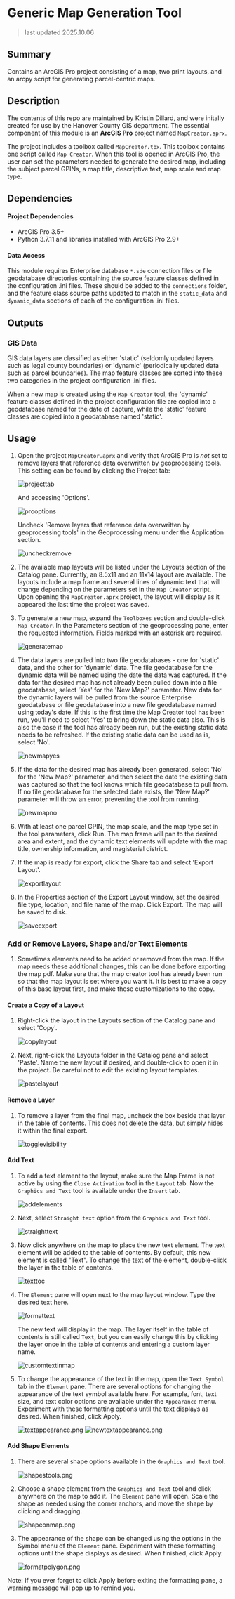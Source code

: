 # Generic Map Generation Tool

> last updated 2025.10.06


## Summary
Contains an ArcGIS Pro project consisting of a map, two print layouts, and an arcpy script for generating parcel-centric maps.


## Description
The contents of this repo are maintained by Kristin Dillard, and were initally created for use by the Hanover County GIS department. The essential component of this module is an **ArcGIS Pro** project named `MapCreator.aprx`. 

The project includes a toolbox called `MapCreator.tbx`. This toolbox contains one script called `Map Creator`. When this tool is opened in ArcGIS Pro, the user can set the parameters needed to generate the desired map, including the subject parcel GPINs, a map title, descriptive text, map scale and map type.

## Dependencies

#### Project Dependencies
 - ArcGIS Pro 3.5+
 - Python 3.7.11 and libraries installed with ArcGIS Pro 2.9+

#### Data Access
This module requires Enterprise database `*.sde` connection files or file geodatabase directories containing the source feature classes defined in the configuration .ini files. These should be added to the `connections` folder, and the feature class source paths updated to match in the `static_data` and `dynamic_data` sections of each of the configuration .ini files.

## Outputs

### GIS Data
GIS data layers are classified as either 'static' (seldomly updated layers such as legal county boundaries) or 'dynamic' (periodically updated data such as parcel boundaries).
The map feature classes are sorted into these two categories in the project configuration .ini files.

When a new map is created using the `Map Creator` tool, the 'dynamic' feature classes defined in the project configuration file are copied into a geodatabase named for the date of capture, while the 'static' feature classes are copied into a geodatabase named 'static'.


## Usage

1. Open the project `MapCreator.aprx` and verify that ArcGIS Pro is *not* set to remove layers that reference data overwritten by geoprocessing tools. This setting can be found by clicking the Project tab:

    ![projecttab](images/projecttab.png)

    And accessing 'Options'.

    ![prooptions](images/prooptions.png)

    Uncheck 'Remove layers that reference data overwritten by geoprocessing tools' in the Geoprocessing menu under the Application section.

    ![uncheckremove](images/uncheckremove.png)

2. The available map layouts will be listed under the Layouts section of the Catalog pane. Currently, an 8.5x11 and an 11x14 layout are available. The layouts include a map frame and several lines of dynamic text that will change depending on the parameters set in the `Map Creator` script. Upon opening the `MapCreator.aprx` project, the layout will display as it appeared the last time the project was saved.

3. To generate a new map, expand the `Toolboxes` section and double-click `Map Creator`. In the Parameters section of the geoprocessing pane, enter the requested information. Fields marked with an asterisk are required.

    ![generatemap](images/generatemap.png)

4. The data layers are pulled into two file geodatabases - one for 'static' data, and the other for 'dynamic' data. The file geodatabase for the dynamic data will be named using the date the data was captured. If the data for the desired map has not already been pulled down into a file geodatabase, select 'Yes' for the 'New Map?' parameter. New data for the dynamic layers will be pulled from the source Enterprise geodatabase or file geodatabase into a new file geodatabase named using today's date. If this is the first time the Map Creator tool has been run, you'll need to select 'Yes' to bring down the static data also. This is also the case if the tool has already been run, but the existing static data needs to be refreshed. If the existing static data can be used as is, select 'No'.
    
    ![newmapyes](images/newmapyes.png)

5. If the data for the desired map has already been generated, select 'No' for the 'New Map?' parameter, and then select the date the existing data was captured so that the tool knows which file geodatabase to pull from. If no file geodatabase for the selected date exists, the 'New Map?' parameter will throw an error, preventing the tool from running.
    
    ![newmapno](images/newmapno.png)

6. With at least one parcel GPIN, the map scale, and the map type set in the tool parameters, click Run. The map frame will pan to the desired area and extent, and the dynamic text elements will update with the map title, ownership information, and magisterial district.

7. If the map is ready for export, click the Share tab and select 'Export Layout'.

    ![exportlayout](images/exportlayout.png)

8. In the Properties section of the Export Layout window, set the desired file type, location, and file name of the map. Click Export. The map will be saved to disk.

    ![saveexport](images/saveexport.png)

### Add or Remove Layers, Shape and/or Text Elements
1. Sometimes elements need to be added or removed from the map. If the map needs these additional changes, this can be done before exporting the map pdf. Make sure that the map creator tool has already been run so that the map layout is set where you want it. It is best to make a copy of this base layout first, and make these customizations to the copy.  

#### Create a Copy of a Layout
1. Right-click the layout in the Layouts section of the Catalog pane and select 'Copy'.
    
    ![copylayout](images/copylayout.png)

2. Next, right-click the Layouts folder in the Catalog pane and select 'Paste'. Name the new layout if desired, and double-click to open it in the project. Be careful not to edit the existing layout templates.

    ![pastelayout](images/pastelayout.png)



#### Remove a Layer
1. To remove a layer from the final map, uncheck the box beside that layer in the table of contents. This does not delete the data, but simply hides it within the final export. <p>
    
    ![togglevisibility](images/togglevisibility.png)

#### Add Text
1. To add a text element to the layout, make sure the Map Frame is not active by using the `Close Activation` tool in the `Layout` tab. Now the `Graphics and Text` tool is available under the `Insert` tab.

    ![addelements](images/addelements.png) 

2. Next, select `Straight text` option from the `Graphics and Text` tool.

    ![straighttext](images/straighttext.png)

3. Now click anywhere on the map to place the new text element. The text element will be added to the table of contents. By default, this new element is called "Text". To change the text of the element, double-click the layer in the table of contents.

    ![texttoc](images/texttoc.png)

4. The `Element` pane will open next to the map layout window. Type the desired text here.

    ![formattext](images/formattext.png)

    The new text will display in the map. The layer itself in the table of contents is still called `Text`, but you can easily change this by clicking the layer once in the table of contents and entering a custom layer name.
    
    ![customtextinmap](images/customtextinmap.png)

5. To change the appearance of the text in the map, open the `Text Symbol` tab in the `Element` pane. There are several options for changing the appearance of the text symbol available here.  For example, font, text size, and text color options are available under the `Appearance` menu. Experiment with these formatting options until the text displays as desired. When finished, click Apply.
    
    ![textappearance.png](images/textappearance.png)
    ![newtextappearance.png](images/newtextappearance.png)

#### Add Shape Elements
1. There are several shape options available in the `Graphics and Text` tool. 

    ![shapestools.png](images/shapestools.png)

2. Choose a shape element from the `Graphics and Text` tool and click anywhere on the map to add it. The `Element` pane will open. Scale the shape as needed using the corner anchors, and move the shape by clicking and dragging.

    ![shapeonmap.png](images/shapeonmap.png)

3. The appearance of the shape can be changed using the options in the Symbol menu of the `Element` pane. Experiment with these formatting options until the shape displays as desired. When finished, click Apply.

    ![formatpolygon.png](images/formatpolygon.png)

Note: If you ever forget to click Apply before exiting the formatting pane, a warning message will pop up to remind you.

